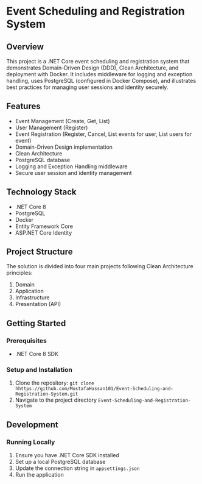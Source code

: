 # Event Scheduling and Registration System

## Overview

This project is a .NET Core event scheduling and registration system that demonstrates Domain-Driven Design (DDD), Clean Architecture, and deployment with Docker. It includes middleware for logging and exception handling, uses PostgreSQL (configured in Docker Compose), and illustrates best practices for managing user sessions and identity securely.

## Features

- Event Management (Create, Get, List)
- User Management (Register)
- Event Registration (Register, Cancel, List events for user, List users for event)
- Domain-Driven Design implementation
- Clean Architecture
- PostgreSQL database
- Logging and Exception Handling middleware
- Secure user session and identity management

## Technology Stack

- .NET Core 8
- PostgreSQL
- Docker
- Entity Framework Core
- ASP.NET Core Identity

## Project Structure

The solution is divided into four main projects following Clean Architecture principles:

1. Domain
2. Application
3. Infrastructure
4. Presentation (API)

## Getting Started

### Prerequisites

- .NET Core 8 SDK


### Setup and Installation

1. Clone the repository: `git clone hhttps://github.com/MostafaHassan101/Event-Scheduling-and-Registration-System.git`
2. Navigate to the project directory `Event-Scheduling-and-Registration-System`

## Development

### Running Locally

1. Ensure you have .NET Core SDK installed
2. Set up a local PostgreSQL database
3. Update the connection string in `appsettings.json`
4. Run the application